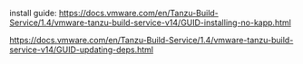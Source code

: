 install guide:
https://docs.vmware.com/en/Tanzu-Build-Service/1.4/vmware-tanzu-build-service-v14/GUID-installing-no-kapp.html

https://docs.vmware.com/en/Tanzu-Build-Service/1.4/vmware-tanzu-build-service-v14/GUID-updating-deps.html